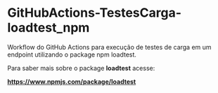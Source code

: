 # GitHubActions-TestesCarga-loadtest_npm
Workflow do GitHub Actions para execução de testes de carga em um endpoint utilizando o package npm loadtest.

Para saber mais sobre o package **loadtest** acesse:

**https://www.npmjs.com/package/loadtest**